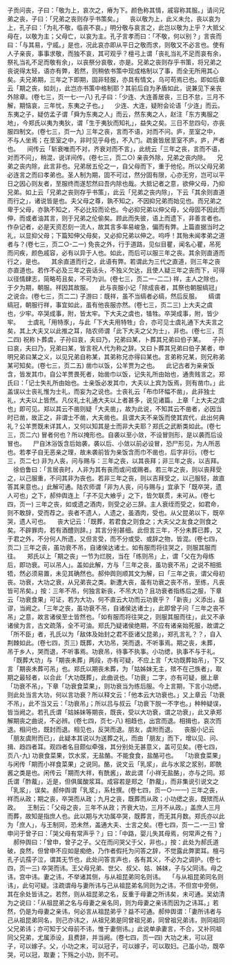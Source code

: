 <!-- { "loadSidebar": true } -->
子贡问丧，子曰：「敬为上，哀次之，瘠为下。颜色称其情，戚容称其服。」请问兄弟之丧，子曰：「兄弟之丧则存乎书策矣。」
　丧以敬为上，此义未允，丧以哀为上，孔子曰：「为礼不敬，临丧不哀。」明分敬与哀言之，此岂以敬为上乎？大抵父母在，以敬为主；父母亡，以哀为主。孔子言孝而曰：「不敬，何以别？」言丧而曰：「与其易，宁戚。」是也，况此哀亦即从平日之敬而求，则敬又不必言也。使有人子亲丧，事事求敬，而独不哀，其可观乎？檀弓上谓「丧礼当礼不足而哀有余，祭礼当礼不足而敬有余」，以丧祭分哀敬，亦是。兄弟之丧则存乎书策，将兄弟之丧说得太轻，语亦有弊，若然，则稍依书策中现成格制以了事，而全无所用其心矣。夫兄弟期，三年之下即期，固非轻服，亦具有情文，乌可苟焉已也。即如后章云「期之丧，如剡」，此岂亦书策中格制耶？其前后自为矛盾如此，说兼见下亲丧外除章。(卷七三，页一七-一八)
孔子曰：「少连、大连善居丧，三日不怠，三月不解，期恼哀，三年忧，东夷之子也。」
　少连、大连，疑附会论语「少连」而云。东夷之子，疑仿孟子谓「舜为东夷之人」而云，然东夷之人，赵注「东方夷服之地」，今郑氏以夷为夷狄，谓「生于夷狄而知礼」，益失之矣。三日不怠四句，亦丧服四制文。(卷七三，页一九)
三年之丧，言而不语，对而不问。庐，垩室之中，不与人坐焉；在垩室之中，非时见乎母也，不入门。疏衰皆居垩室不庐。庐，严者也。
　间传云「斩衰唯而不对，齐衰对而不言」，此统云「三年之丧，言而不语，对而不问」，稍混，说详间传。(卷七三，页二○)
亲丧外除，兄弟之丧内除。
　兄弟之丧内除，此言非也。兄弟居五伦之一，自父母而下，重于他伦。所以父母兄弟必连言之而曰孝弟也。圣人制为期，固不可过，然分固有限，心亦无穷，岂可以平日之因心则友者，至服终而遂恝然曰吾内除也哉。大抵记者之意，欲伸父母，乃抑兄弟。如上云「兄弟之丧则存乎书策」，此云「兄弟之丧内除」，下云「其余则直道而行之」，诸说皆是也。夫父母之尊，孰不知之，不因抑兄弟而始见也。而兄弟之卑于父母，亦孰不知之，不必比较而论也。今必抑兄弟以伸父母，父母固不因此而伸，而或者油其言，则于兄弟之伦偷矣。顾此而失彼，语上而遗下，非善言者也。作杂记者，必是天资忍刻一流人，故其言多率易峻急，偏而有弊。上篇直据当时之礼，以显抑父母；下篇知伸父母矣，又必抑兄弟以伸之。呜呼！其殆未闻孝弟之道者与？(卷七三，页二○-二一)
免丧之外，行于道路，见似目瞿，闻名心瞿，吊死而问疾，颜色戚容，必有以异于人也。如此，而后可以服三年之丧。其余则直道而行之，是也。
　其余直道而行之，此语有弊。若谓此为三代之直道，则三年之丧亦直道也。若作不必及三年之丧话头，不独义欠达，且使人疑三年之丧而下，可得以径情肆志，简略苟且矣，不可为训。(卷七三，页二一-二二)
祥，主人之除也，于夕为期，朝服。祥因其故服。
　此与丧服小记「除成丧者，其祭也朝服缟冠」之说合。(卷七三，页二二)
子游曰：既祥，虽不当缟者必缟，然后反服。
　缟谓缟冠，朝服行祥，事宜如此，虽有他丧服亦然。(卷七三，页二三)
上大夫之虞也，少牢。卒哭成事，附，皆太牢。下大夫之虞也，犆牲。卒哭成事，附，皆少牢。
　士虞礼「用特豕」，与此「下大夫用特牲」合，亦可见士虞礼通下大夫言之矣，其上大夫又以此推之耳，陆农师谓「此下大夫之父为士」，非也。(卷七三，页二四)
祝称卜葬虞，子孙曰哀，夫曰乃，兄弟曰某，卜葬其兄弟曰伯子某。
　子孙曰哀，夫曰乃，兄弟曰某，皆言祝人代为称之辞。又曰卜葬其兄弟曰伯子某者，申明兄弟曰某之义，以见兄弟自称某，其弟称兄亦得曰某也。言弟称兄某，则兄称弟某可知矣。(卷七三，页二五)
凿巾以饭，公羊贾为之也。
　此记古者为亲亲饭含，皆发其巾，自公羊贾畏死者，始凿巾以饭，记失礼所由始也，通贵贱言之。郑氏曰：「记士失礼所由始也。士亲饭必发其巾，大夫以上宾为饭焉，则有凿巾。」此盖误以士丧礼惟为士礼，而妄为之说也。士丧礼云「布巾环幅不凿」，此非独士礼，大夫以上皆然。凡仪礼士礼通大夫以上者甚多，说见诸篇。上章「上大夫之虞也」即可见。郑以其云不凿则疑「大夫凿」，故为此说，不知其云不凿者，必因当时已凿，故正之，非谓士不凿，大夫凿也。且谓大夫不亲饭而使其宾代，此出何典礼？公羊贾既未详其人，又何以知其是士而非大夫耶？郑氏之武断类如此。(卷七三，页二六)
冒者何也？所以掩形也。自袭以至小敛，不设冒则形，是以袭而后设冒也。
　尸自沐浴饭含后始袭，袭以后、小敛以前必设冒，恐尸形见，为人所恶也。若孝子自无恶亲之理，故未袭前皆为亲饭含而巾不凿也，后字非衍。(卷七三，页二七)
非为人丧，问与赐与：三年之丧，以其丧拜；非三年之丧，以吉拜。
　徐伯鲁曰：「言居丧时，人非为其有丧而或问或赐者。若三年之丧，则以丧拜受之，以己服重，不问其非为丧也。若非三年之丧，则以吉拜受之，以己服轻，故直答其来意也。」此解可通。陆农师谓「非为人丧，问与赐与」宜承下「既卒哭，遗人可也」之下，郝仲舆连上「子不见大飨乎」之下，皆欠联贯，未可从。(卷七四，页一)
三年之丧，如或遗之酒肉，则受之必三辞。主人衰绖而受之，如君命，则不敢辞，受而荐之。丧者不遗人，人遗之，虽酒肉，受也。从父昆弟以下，既卒哭，遗人可也。
　丧大记云：「既葬，若君食之则食之；大夫父之友食之则食之矣。不辟罪肉，若有酒醴则辞。」其言分别甚细。此但言三年，不分未葬已葬，又于君之外，不分何人所遗，又但言受，而不分或受、或辞之物，皆混。(卷七四，页二)
三年之丧，虽功衰不吊，自诸侯达诸士。如有服而将往哭之，则服其服而往。
　郑氏以上「期之丧」一节为烂脱，当在「练则吊」上，谓「父在为母练后，即功衰。可以吊人」。盖如此解，方与「三年之丧，虽功衰不吊」之说不相抵牾，然必须易置，未见其确然也。郝仲舆则顺其文为解，曰「三年之丧，谓父母初丧。功衰，大功之衰，从兄弟丧之类。新遭大丧，虽有功衰之丧不吊，至练，凡丧皆可吊矣。」按：三年不吊，何独言新丧，不吊大功？且功衰者指练后之服，下章云「功衰食果」可证，若为大功，何不直云大功而云功衰乎？「新丧」义添出，益谬，当阙之。「三年之丧，虽功衰不吊，自诸侯达诸士」，此即曾子问「三年之丧不吊」之意，故言诸侯至士皆然也。「如有服而将往哭之，则服其服而往」，此又不承诸侯为言，古文疏落，全不可油。郑氏乃疑诸侯绝期，不应有诸亲始死服，故谓之「所不臣」者，孔氏以为「敌体及始封之君不臣诸父昆弟」，郑孔言礼？？，自入荆棘如此。(卷七四，页三)
既葬，大功吊，哭而退，不听事焉。期之丧，未葬，吊于乡人，哭而退，不听事焉。功衰吊，待事不执事。小功缌，执事不与于礼。
　「既葬大功」与「期丧未葬」两段，亦有可疑，不应上言「大功既葬始吊」，下又言「期丧未葬可吊」也。郑氏以期丧未葬，为「姑姊妹无主，殡不在己族者」，取期之最轻者，以合此「大功既葬」，此曲说也。「功衰」二字，亦有可疑，据上章「功衰不吊」，下章「功衰食菜果」，则功衰当为练后服。今上言期，下言小功缌，则此处当言大功，何以言功衰？所以释文云：「他本云大功衰也。」又上章云「功衰不吊」，此不当又云：「功衰吊」；所以吕与叔云「功衰下脱一不字也。」种种疑误，皆当阙之。若孔氏谓「姑姊妹等期丧，既丧，受以大功衰，谓之功衰」，此又承郑解期丧之曲说，不必辨。(卷七四，页七-八)
相趋也，出宫而退。相揖也，哀次而退。相问也，既封而退。相见也，反哭而退。朋友，虞附而退。
　丧服小记云「朋友虞附而已」，此疑本其说以为送葬之礼，而由「朋友」而下，增以见、问、揖、趋四者耳。观四者名目颇似牵强，其分别处无甚意义，盖可见矣。(卷七四，页八-九)
功衰食菜果，饮水浆，无盐酪。不能食食，盐酪可也。
　「功衰食菜果」与闲传「期而小祥食菜果」之说同。酪，说文云「乳浆」，此与水浆之浆别，即酰酱之类是也。闲传云「期而大祥，有酰酱」，故此谓「小祥无盐酪」，亦与之同。郑氏谓「酢酨」，近是，但俱属酸浆耳。成容若是郑之「酢酨」，而非集说引说文之「乳浆」，误矣。郝仲舆谓「乳浆」，系杜撰。(卷七四，页一○-一一)
三年之丧，祥而从政；期之丧，卒哭而从政；九月之丧，既葬而从政；小功缌之丧，既殡而从政。
　王制云：「父母之丧，三年不从政；齐衰大功，三月不从政。」盖庶人三月而葬，故知是指庶人也。此以期与大功属卒哭，既葬言，而无其月数。郑氏亦以此为「庶人」，与王制同，恐未然，盖通大夫、士言之矣。(卷七四，页一二-一三)
曾申问于曾子曰：「哭父母有常声乎？」曰：「中路，婴儿失其母焉，何常声之有？」
　郝仲舆曰：「曾申，曾子之子。父在而问哭父于父，非也。」按：此处为郝氏道破，良然，但曾申不应如是痴绝，乃作者假托为问答之辞，不觉露此弊窦耳。檀弓孔子讥孺子泣，谓其无节也，此处问答言声也，各有其义，不必为之调护。(卷七四，页一三)
卒哭而讳。王父母兄弟、世父、叔父、姑、姊妺，子与父同讳。母之讳，宫中讳。妻之讳，不举诸其侧，与从祖昆弟同名则讳。
　「与从祖昆弟同名则讳」，此句可疑。注疏谓母与妻所讳与己从祖昆弟名同则为之讳，不但宫中旁侧，其在余处皆讳之。若然，则从祖昆弟之名，反重于母妻之所讳矣，未可通。吴幼清为之说曰：「从祖昆弟之名与母妻之亲名同，则为母妻之亲讳而因为之讳耳。」若然，仍是为母妻之亲讳，何必言从祖昆弟乎？益不可通。郝仲舆谓：「妻所讳者与己从祖昆弟同名，则己亦讳之，从祖兄弟是同曾祖兄弟，同曾祖兄弟讳，则同祖同父兄弟讳；亦可知于父母前不讳，惟于妻侧讳。」此说单承妻言，不合，又补同祖同父兄弟，尤属添设，且费辞，并当阙。(卷七四，页一四)
大功之末，可以冠子，可以嫁子。父，小功之末，可以冠子，可以嫁子，可以取妇。己虽小功，既卒哭，可以冠，取妻；下殇之小功，则不可。
